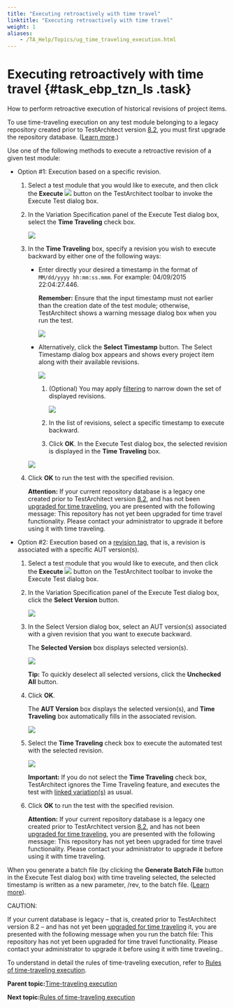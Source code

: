 ```yaml
--- 
title: "Executing retroactively with time travel"
linktitle: "Executing retroactively with time travel"
weight: 1
aliases: 
    - /TA_Help/Topics/ug_time_traveling_execution.html
---
```

# Executing retroactively with time travel {#task_ebp_tzn_ls .task}

How to perform retroactive execution of historical revisions of project items.

To use time-traveling execution on any test module belonging to a legacy repository created prior to TestArchitect version [8.2](../../TA_ReleaseNotes/DITA_source/Whats_New_8.2.html), you must first upgrade the repository database. \([Learn more](../../TA_Administration/Topics/adm_database_upgrade_time_traveling.html).\)

Use one of the following methods to execute a retroactive revision of a given test module:

-   Option \#1: Execution based on a specific revision.

    1.  Select a test module that you would like to execute, and then click the **Execute** ![](../Images/btn.TAC_toolbar.Execute.png) button on the TestArchitect toolbar to invoke the Execute Test dialog box.

    2.  In the Variation Specification panel of the Execute Test dialog box, select the **Time Traveling** check box.

        ![](../Images/execution_time_traveling.png)

    3.  In the **Time Traveling** box, specify a revision you wish to execute backward by either one of the following ways:

        -   Enter directly your desired a timestamp in the format of `MM/dd/yyyy hh:mm:ss.mmm`. For example: 04/09/2015 22:04:27.446.

            **Remember:** Ensure that the input timestamp must not earlier than the creation date of the test module; otherwise, TestArchitect shows a warning message dialog box when you run the test.

            ![](../Images/Unmatched_TM_time_traveling.png)

        -   Alternatively, click the **Select Timestamp** button. The Select Timestamp dialog box appears and shows every project item along with their available revisions.

            ![](../Images/execution_time_traveling_1.png)

            1.  \(Optional\) You may apply [filtering](ug_revision_history_filtering.html) to narrow down the set of displayed revisions.

                ![](../Images/execution_time_traveling_filtering.png)

            2.  In the list of revisions, select a specific timestamp to execute backward.
            3.  Click **OK**.
        In the Execute Test dialog box, the selected revision is displayed in the **Time Traveling** box.

        ![](../Images/execution_time_traveling_2.png)

    4.  Click **OK** to run the test with the specified revision.

        **Attention:** If your current repository database is a legacy one created prior to TestArchitect version [8.2](../../TA_ReleaseNotes/DITA_source/Whats_New_8.2.html), and has not been [upgraded for time traveling](../../TA_Administration/Topics/adm_database_upgrade_time_traveling.html), you are presented with the following message: This repository has not yet been upgraded for time travel functionality. Please contact your administrator to upgrade it before using it with time traveling.

-   Option \#2: Execution based on a [revision tag](ug_revision_tag.html), that is, a revision is associated with a specific AUT version\(s\).

    1.  Select a test module that you would like to execute, and then click the **Execute** ![](../Images/btn.TAC_toolbar.Execute.png) button on the TestArchitect toolbar to invoke the Execute Test dialog box.

    2.  In the Variation Specification panel of the Execute Test dialog box, click the **Select Version** button.

        ![](../Images/execution_time_traveling_7.png)

    3.  In the Select Version dialog box, select an AUT version\(s\) associated with a given revision that you want to execute backward.

        The **Selected Version** box displays selected version\(s\).

        ![](../Images/execution_time_traveling_3.png)

        **Tip:** To quickly deselect all selected versions, click the **Unchecked All** button.

    4.  Click **OK**.

        The **AUT Version** box displays the selected version\(s\), and **Time Traveling** box automatically fills in the associated revision.

        ![](../Images/execution_time_traveling_5.png)

    5.  Select the **Time Traveling** check box to execute the automated test with the selected revision.

        ![](../Images/execution_time_traveling_6.png)

        **Important:** If you do not select the **Time Traveling** check box, TestArchitect ignores the Time Traveling feature, and executes the test with [linked variation\(s\)](Variations_rules_executing_2_3.html) as usual.

    6.  Click **OK** to run the test with the specified revision.

        **Attention:** If your current repository database is a legacy one created prior to TestArchitect version [8.2](../../TA_ReleaseNotes/DITA_source/Whats_New_8.2.html), and has not been [upgraded for time traveling](../../TA_Administration/Topics/adm_database_upgrade_time_traveling.html), you are presented with the following message: This repository has not yet been upgraded for time travel functionality. Please contact your administrator to upgrade it before using it with time traveling.


When you generate a batch file \(by clicking the **Generate Batch File** button in the Execute Test dialog box\) with time traveling selected, the selected timestamp is written as a new parameter, /rev, to the batch file. \([Learn more](Test_exec_cmd.html)\).

CAUTION:

If your current database is legacy – that is, created prior to TestArchitect version 8.2 – and has not yet been [upgraded for time traveling](../../TA_Administration/Topics/adm_database_upgrade_time_traveling.html) it, you are presented with the following message when you run the batch file: This repository has not yet been upgraded for time travel functionality. Please contact your administrator to upgrade it before using it with time traveling..

To understand in detail the rules of time-traveling execution, refer to [Rules of time-traveling execution](ug_time_traveling_execution_rules.html).

**Parent topic:**[Time-traveling execution](../../TA_Help/Topics/ug_time_traveling.html)

**Next topic:**[Rules of time-traveling execution](../../TA_Help/Topics/ug_time_traveling_execution_rules.html)

